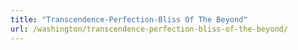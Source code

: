 ```yaml
---
title: "Transcendence-Perfection-Bliss Of The Beyond"
url: /washington/transcendence-perfection-bliss-of-the-beyond/
---
```

